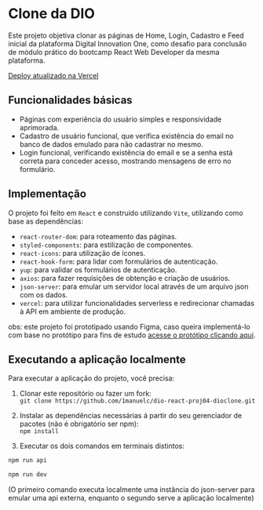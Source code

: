 # Clone da DIO

Este projeto objetiva clonar as páginas de Home, Login, Cadastro e Feed inicial da plataforma Digital Innovation One, como desafio para conclusão de módulo prático do bootcamp React Web Developer da mesma plataforma.

[Deploy atualizado na Vercel](https://dio-react-proj04-dioclone.vercel.app/)

## Funcionalidades básicas
* Páginas com experiência do usuário simples e responsividade aprimorada.
* Cadastro de usuário funcional, que verifica existência do email no banco de dados emulado para não cadastrar no mesmo.
* Login funcional, verificando existência do email e se a senha está correta para conceder acesso, mostrando mensagens de erro no formulário.

## Implementação
O projeto foi feito em `React` e construído utilizando `Vite`, utilizando como base as dependências:
* `react-router-dom`: para roteamento das páginas.
* `styled-components`: para estilização de componentes.
* `react-icons`: para utilização de ícones.
* `react-hook-form`: para lidar com formulários de autenticação.
* `yup`: para validar os formulários de autenticação.
* `axios`: para fazer requisições de obtenção e criação de usuários.
* `json-server`: para emular um servidor local através de um arquivo json com os dados.
* `vercel`: para utilizar funcionalidades serverless e redirecionar chamadas à API em ambiente de produção.

obs: este projeto foi prototipado usando Figma, caso queira implementá-lo com base no protótipo para fins de estudo [acesse o protótipo clicando aqui](https://www.figma.com/design/yhW9LAMJkf5aPepJL1RyMt/DIO-Clone-Remake?node-id=0-1&t=ILKif7X86Qv0r87w-1).

## Executando a aplicação localmente
Para executar a aplicação do projeto, você precisa:

1. Clonar este repositório ou fazer um fork: <br/>
`git clone https://github.com/1manuelc/dio-react-proj04-dioclone.git`

2. Instalar as dependências necessárias á partir do seu gerenciador de pacotes (não é obrigatório ser npm): <br/>
`npm install`

3. Executar os dois comandos em terminais distintos: <br/>
```bash
npm run api
```
```bash
npm run dev
```
(O primeiro comando executa localmente uma instância do json-server para emular uma api externa, enquanto o segundo serve a aplicação localmente)
